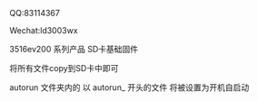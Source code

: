 

QQ:83114367

Wechat:ld3003wx



3516ev200 系列产品 SD卡基础固件

将所有文件copy到SD卡中即可



autorun 文件夹内的 以 autorun_ 开头的文件 将被设置为开机自启动